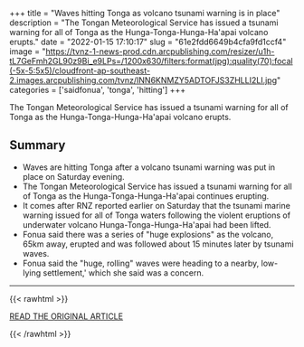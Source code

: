 +++
title = "Waves hitting Tonga as volcano tsunami warning is in place"
description = "The Tongan Meteorological Service has issued a tsunami warning for all of Tonga as the Hunga-Tonga-Hunga-Ha'apai volcano erupts."
date = "2022-01-15 17:10:17"
slug = "61e2fdd6649b4cfa9fd1ccf4"
image = "https://tvnz-1-news-prod.cdn.arcpublishing.com/resizer/u1h-tL7GeFmh2GL90z9Bi_e9LPs=/1200x630/filters:format(jpg):quality(70):focal(-5x-5:5x5)/cloudfront-ap-southeast-2.images.arcpublishing.com/tvnz/INN6KNMZY5ADTOFJS3ZHLLI2LI.jpg"
categories = ['saidfonua', 'tonga', 'hitting']
+++

The Tongan Meteorological Service has issued a tsunami warning for all of Tonga as the Hunga-Tonga-Hunga-Ha'apai volcano erupts.

## Summary

- Waves are hitting Tonga after a volcano tsunami warning was put in place on Saturday evening.
- The Tongan Meteorological Service has issued a tsunami warning for all of Tonga as the Hunga-Tonga-Hunga-Ha'apai continues erupting.
- It comes after RNZ reported earlier on Saturday that the tsunami marine warning issued for all of Tonga waters following the violent eruptions of underwater volcano Hunga-Tonga-Hunga-Ha'apai had been lifted.
- Fonua said there was a series of "huge explosions" as the volcano, 65km away, erupted and was followed about 15 minutes later by tsunami waves.
- Fonua said the "huge, rolling" waves were heading to a nearby, low-lying settlement,' which she said was a concern.

---

{{< rawhtml >}}
  <p class="article-category">
    <a target="_blank" href="https://www.1news.co.nz/2022/01/15/waves-hitting-tonga-as-volcano-tsunami-warning-is-in-place/">READ THE ORIGINAL ARTICLE</a>
  </p>
{{< /rawhtml >}}
